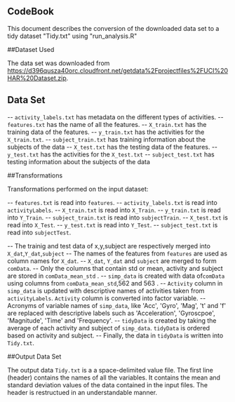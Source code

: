 CodeBook
---------------------------------------------------------------
This document describes the conversion of the downloaded data set to a tidy dataset "Tidy.txt" using "run_analysis.R"

##Dataset Used

The data set was downloaded from <https://d396qusza40orc.cloudfront.net/getdata%2Fprojectfiles%2FUCI%20HAR%20Dataset.zip>. 

## Data Set

-- `activity_labels.txt` has metadata on the different types of activities.
-- `features.txt` has the name of all the features.
-- `X_train.txt` has the training data of the features.
-- `y_train.txt` has the activities for the `X_train.txt`.
-- `subject_train.txt` has training information about the subjects of the data
-- `X_test.txt` has the testing data of the features.
-- `y_test.txt` has the activities for the `X_test.txt`
-- `subject_test.txt` has testing information about the subjects of the data


##Transformations

 Transformations performed on the input dataset:
 
-- `features.txt` is read into `features`.
-- `activity_labels.txt` is read into `activityLabels`. 
-- `X_train.txt` is read into `X_Train`.
-- `y_train.txt` is read into `Y_Train`.
-- `subject_train.txt` is read into `subjectTrain`.
-- `X_test.txt` is read into `X_Test`.
-- `y_test.txt` is read into `Y_Test`.
-- `subject_test.txt` is read into `subjectTest`.

-- The trainig and test data of x,y,subject are respectively merged into `X_dat`,`Y_dat`,`subject` 
-- The names of the features from `features` are used as column names for `X_dat`.
-- `X_dat`, `Y_dat` and `subject` are merged to form `comData`.
-- Only the columns that contain std or mean, activity and subject are stored in `comData_mean_std` .
-- `simp_data` is created with data of`comData` using columns from `comData_mean_std`,562 and 563 .
-- `Activity` column in `simp_data` is updated with descriptive names of activities taken from `activityLabels`.          `Activity` column is converted into factor variable.
-- Acronyms of variable names of `simp_data`, like 'Acc', 'Gyro', 'Mag', 't' and 'f' are replaced with descriptive        labels such as 'Acceleration', 'Gyroscpoe', 'Magnitude', 'Time' and 'Frequency'.
-- `tidyData` is created by taking the average of each activity and subject of `simp_data`. `tidyData` is ordered based    on activity and subject.
-- Finally, the data in `tidyData` is written into `Tidy.txt`.

##Output Data Set

The output data `Tidy.txt` is a a space-delimited value file. The first line (header) contains the names of all the variables. It contains the mean and standard deviation values of the data contained in the input files. The header is restructued in an understandable manner. 
